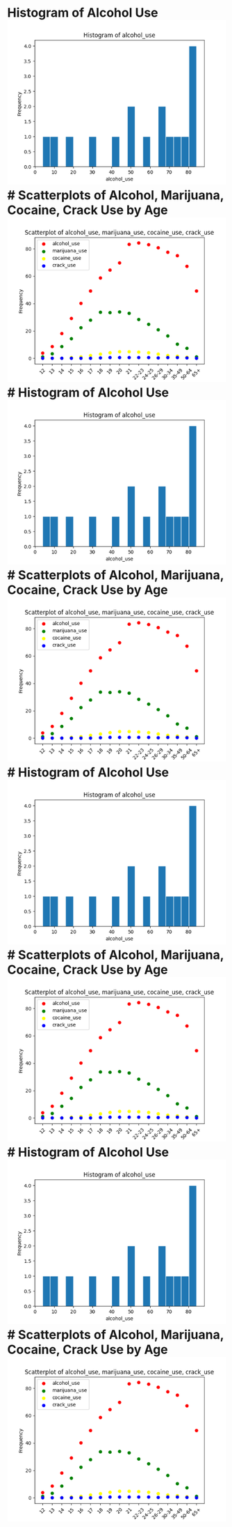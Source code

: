 # Histogram of Alcohol Use![Figure](Histogram.png)# Scatterplots of Alcohol, Marijuana, Cocaine, Crack Use by Age![Figure](Scatterplot.png)# Histogram of Alcohol Use![Figure](Histogram.png)# Scatterplots of Alcohol, Marijuana, Cocaine, Crack Use by Age![Figure](Scatterplot.png)# Histogram of Alcohol Use![Figure](Histogram.png)# Scatterplots of Alcohol, Marijuana, Cocaine, Crack Use by Age![Figure](Scatterplot.png)# Histogram of Alcohol Use![Figure](Histogram.png)# Scatterplots of Alcohol, Marijuana, Cocaine, Crack Use by Age![Figure](Scatterplot.png)